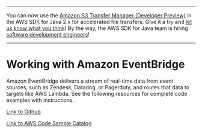 --------

You can now use the [Amazon S3 Transfer Manager \(Developer Preview\)](https://bit.ly/2WQebiP) in the AWS SDK for Java 2\.x for accelerated file transfers\. Give it a try and [let us know what you think](https://bit.ly/3zT1YYM)\! By the way, the AWS SDK for Java team is hiring [software development engineers](https://github.com/aws/aws-sdk-java-v2/issues/3156)\!

--------

# Working with Amazon EventBridge<a name="examples-eventbridge"></a>

 Amazon EventBridge delivers a stream of real\-time data from event sources, such as Zendesk, Datadog, or Pagerduty, and routes that data to targets like AWS Lambda\. See the following resources for complete code examples with instructions\.

 [Link to Github](https://github.com/awsdocs/aws-doc-sdk-examples/tree/master/javav2/example_code/eventbridge) 

 [Link to AWS Code Sample Catalog](http://docs.aws.amazon.com/code-samples/latest/catalog/code-catalog-javav2-example_code-eventbridge.html) 